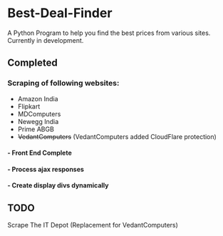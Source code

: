 # Best-Deal-Finder

A Python Program to help you find the best prices from various sites.
Currently in development.

## Completed

### Scraping of following websites:
- Amazon India
- Flipkart
- MDComputers
- Newegg India
- Prime ABGB
- ~~VedantComputers~~ (VedantComputers added CloudFlare protection)


#### - Front End Complete
#### - Process ajax responses
#### - Create display divs dynamically

## TODO
Scrape The IT Depot (Replacement for VedantComputers)
